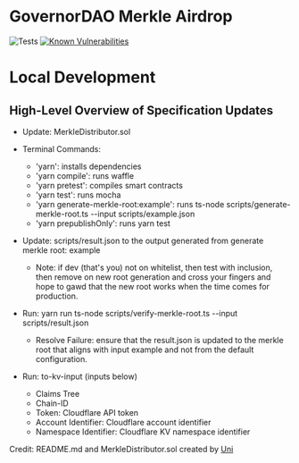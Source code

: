 # GovernorDAO Merkle Airdrop

![Tests](https://github.com/CryptoUnico/merkle-distributor/workflows/Tests/badge.svg)
<a href="https://snyk.io/test/github/CryptoUnico/merkle-distributor?targetFile=package.json"><img src="https://snyk.io/test/github/CryptoUnico/merkle-distributor/badge.svg?targetFile=package.json" alt="Known Vulnerabilities" data-canonical-src="https://snyk.io/test/github/CryptoUnico/merkle-distributor?targetFile=package.json" style="max-width:100%;"></a>
# Local Development

## High-Level Overview of Specification Updates

* Update: MerkleDistributor.sol

* Terminal Commands:
	- 'yarn': installs dependencies
	- 'yarn compile': runs waffle
	- 'yarn pretest': compiles smart contracts
	- 'yarn test': runs mocha
	- 'yarn generate-merkle-root:example': runs ts-node scripts/generate-merkle-root.ts --input scripts/example.json
	- 'yarn prepublishOnly': runs yarn test


* Update: scripts/result.json to the output generated from generate merkle root: example
	- Note: if dev (that's you) not on whitelist, then test with inclusion, then remove on new root generation and cross your fingers and hope to gawd that the new root works when the time comes for production.

* Run: yarn run ts-node scripts/verify-merkle-root.ts --input scripts/result.json
	- Resolve Failure: ensure that the result.json is updated to the merkle root that aligns with input example and not from the default configuration.

* Run: to-kv-input (inputs below)
	- Claims Tree
	- Chain-ID
	- Token: Cloudflare API token
	- Account Identifier: Cloudflare account identifier
	- Namespace Identifier: Cloudflare KV namespace identifier 

Credit: README.md and MerkleDistributor.sol created by [Uni](https://Learn-Solidity.com)
